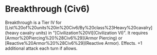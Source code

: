 # Breakthrough (Civ6)

Breakthrough is a Tier IV for [List%20of%20units%20in%20Civ6/By%20class%23Heavy%20cavalry](heavy cavalry units) in "[Civilization%20VI](Civilization VI)". It requires [Armor%20Piercing%20%28Civ6%29](Armor Piercing) or [Reactive%20Armor%20%28Civ6%29](Reactive Armor).
Effects.
+1 additional attack each turn if allows.